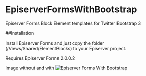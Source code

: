 # EpiserverFormsWithBootstrap
Episerver Forms Block Element templates for Twitter Bootstrap 3

##Installation

Install Episerver Forms and just copy the folder (/Views/Shared/ElementBlocks) to your Episerver project.

Requires Episerver Forms 2.0.0.2

Image without and with 
<img src="https://raw.githubusercontent.com/huilaaja/EpiserverFormsWithBootstrap/master/images/EpiserverFormsWithBootstrap-1.png" alt="Episerver Forms With Bootstrap" />
